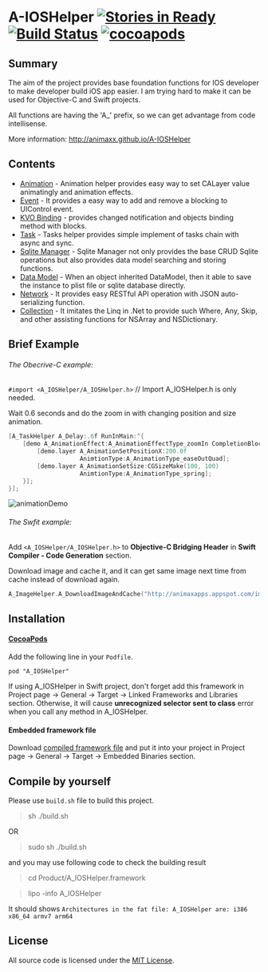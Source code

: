 A-IOSHelper [![Stories in Ready](https://badge.waffle.io/animaxx/a-ioshelper.svg?label=ready&title=Ready)](http://waffle.io/animaxx/a-ioshelper)  [![Build Status](https://travis-ci.org/Animaxx/A-IOSHelper.svg?branch=master)](https://travis-ci.org/Animaxx/A-IOSHelper) [![cocoapods](https://img.shields.io/cocoapods/v/A_IOSHelper.svg)](https://cocoapods.org/pods/A_IOSHelper)
===========

## Summary
The aim of the project provides base foundation functions for IOS developer to make developer build iOS app easier. I am trying hard to make it can be used for Objective-C and Swift projects.

All functions are having the 'A_' prefix, so we can get advantage from code intellisense.

More information: http://animaxx.github.io/A-IOSHelper

## Contents
* [Animation](http://animaxx.github.io/A-IOSHelper/animation_example.html) - Animation helper provides easy way to set CALayer value animatingly and animation effects.
* [Event](http://animaxx.github.io/A-IOSHelper/event_example.html) - It provides a easy way to add and remove a blocking to UIControl event.
* [KVO Binding](http://animaxx.github.io/A-IOSHelper/kvo_example.html) - provides changed notification and objects binding method with blocks.
* [Task](http://animaxx.github.io/A-IOSHelper/task_example.html) - Tasks helper provides simple implement of tasks chain with async and sync.
* [Sqlite Manager](http://animaxx.github.io/A-IOSHelper/sqliteManager_example.html) - Sqlite Manager not only provides the base CRUD Sqlite operations but also provides data model searching and storing functions.
* [Data Model](http://animaxx.github.io/A-IOSHelper/datamodel_example.html) - When an object inherited DataModel, then it able to save the instance to plist file or sqlite database directly.
* [Network](http://animaxx.github.io/A-IOSHelper/network_example.html) - It provides easy RESTful API operation with JSON auto-serializing function.
* [Collection](http://animaxx.github.io/A-IOSHelper/collection_example.html) - It imitates the Linq in .Net to provide such Where, Any, Skip, and other assisting functions for NSArray and NSDictionary.

## Brief Example
###### The Obecrive-C example:

`#import <A_IOSHelper/A_IOSHelper.h>` // Import A_IOSHelper.h is only needed. 

Wait 0.6 seconds and do the zoom in with changing position and size animation. 

```Objective-C
[A_TaskHelper A_Delay:.6f RunInMain:^{
    [demo A_AnimationEffect:A_AnimationEffectType_zoomIn CompletionBlock:^{
        [demo.layer A_AnimationSetPositionX:200.0f 
        			AnimtionType:A_AnimationType_easeOutQuad];
        [demo.layer A_AnimationSetSize:CGSizeMake(100, 100) 
        			AnimtionType:A_AnimationType_spring];
    }];
}];
```

![animationDemo](http://animaxx.github.io/A-IOSHelper/images/demo/animationDemo.gif)


###### The Swfit example:

Add `<A_IOSHelper/A_IOSHelper.h>` to **Objective-C Bridging Header** in **Swift Compiler - Code Generation** section.

Download image and cache it, and it can get same image next time from cache instead of download again.

```Objective-C
A_ImageHelper.A_DownloadImageAndCache("http://animaxapps.appspot.com/img/Animax.png")
```



## Installation 
#### [CocoaPods](https://github.com/CocoaPods/CocoaPods)

Add the following line in your `Podfile`.

```
pod "A_IOSHelper"
``` 

If using A_IOSHelper in Swift project, don't forget add this framework in Project page -> General -> Target -> Linked Frameworks and Libraries section. Otherwise, it will cause **unrecognized selector sent to class** error when you call any method in A_IOSHelper. 

#### Embedded framework file

Download [compiled framework file](http://animaxx.github.io/A-IOSHelper/release/A_IOSHelper.framework.zip) and put it
into your project in Project page -> General -> Target -> Embedded Binaries section. 


## Compile by yourself
Please use `build.sh` file to build this project.
> sh ./build.sh

OR
> sudo sh ./build.sh

and you may use following code to check the building result 
> cd Product/A_IOSHelper.framework

> lipo -info A_IOSHelper

It should shows `Architectures in the fat file: A_IOSHelper are: i386 x86_64 armv7 arm64`


## License
All source code is licensed under the [MIT License](https://github.com/Animaxx/A-IOSHelper/blob/master/LICENSE).

